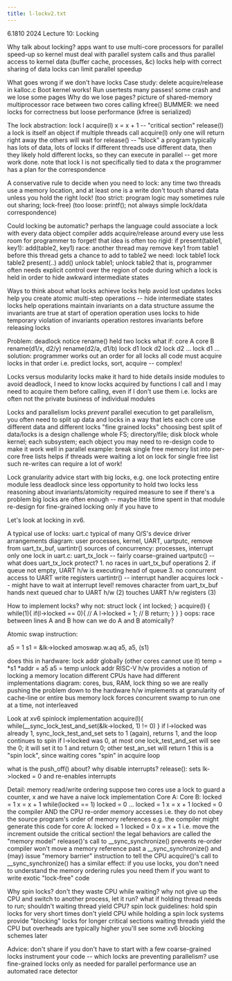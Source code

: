 ```yaml
---
title: l-lockv2.txt
---
```

 
6.1810 2024 Lecture 10: Locking

Why talk about locking?
  apps want to use multi-core processors for parallel speed-up
  so kernel must deal with parallel system calls
  and thus parallel access to kernel data (buffer cache, processes, &c)
  locks help with correct sharing of data
  locks can limit parallel speedup

What goes wrong if we don't have locks
  Case study: delete acquire/release in kalloc.c
  Boot
    kernel works!
  Run usertests
    many passes!
    some crash and we lose some pages
  Why do we lose pages?
    picture of shared-memory multiprocessor
    race between two cores calling kfree()
  BUMMER:
    we need locks for correctness
    but loose performance (kfree is serialized)
    
The lock abstraction:
  lock l
  acquire(l)
    x = x + 1 -- "critical section"
  release(l)
  a lock is itself an object
  if multiple threads call acquire(l)
    only one will return right away
    the others will wait for release() -- "block"
  a program typically has lots of data, lots of locks
    if different threads use different data,
    then they likely hold different locks,
    so they can execute in parallel -- get more work done.
  note that lock l is not specifically tied to data x
    the programmer has a plan for the correspondence

A conservative rule to decide when you need to lock:
  any time two threads use a memory location, and at least one is a write
  don't touch shared data unless you hold the right lock!
  (too strict: program logic may sometimes rule out sharing; lock-free)
  (too loose: printf(); not always simple lock/data correspondence)

Could locking be automatic?
  perhaps the language could associate a lock with every data object
    compiler adds acquire/release around every use
    less room for programmer to forget!
  that idea is often too rigid:
    if present(table1, key1):
      add(table2, key1)
    race:
      another thread may remove key1 from table1
      before this thread gets a chance to add to table2
    we need:
      lock table1
      lock table2
        present(..)
	add()
      unlock table1; unlock table2
  that is, programmer often needs explicit control over
    the region of code during which a lock is held
    in order to hide awkward intermediate states

Ways to think about what locks achieve
  locks help avoid lost updates
  locks help you create atomic multi-step operations -- hide intermediate states
  locks help operations maintain invariants on a data structure
    assume the invariants are true at start of operation
    operation uses locks to hide temporary violation of invariants
    operation restores invariants before releasing locks

Problem: deadlock
  notice rename() held two locks
  what if:
    core A              core B
    rename(d1/x, d2/y)  rename(d2/a, d1/b)
      lock d1             lock d2
      lock d2 ...         lock d1 ...
  solution:
    programmer works out an order for all locks
    all code must acquire locks in that order
    i.e. predict locks, sort, acquire -- complex!

Locks versus modularity
  locks make it hard to hide details inside modules
  to avoid deadlock, I need to know locks acquired by functions I call
  and I may need to acquire them before calling, even if I don't use them
  i.e. locks are often not the private business of individual modules

Locks and parallelism
  locks *prevent* parallel execution
  to get parallelism, you often need to split up data and locks
    in a way that lets each core use different data and different locks
    "fine grained locks"
  choosing best split of data/locks is a design challenge
    whole FS; directory/file; disk block
    whole kernel; each subsystem; each object
  you may need to re-design code to make it work well in parallel
    example: break single free memory list into per-core free lists
      helps if threads were waiting a lot on lock for single free list
    such re-writes can require a lot of work!

Lock granularity advice
  start with big locks, e.g. one lock protecting entire module
    less deadlock since less opportunity to hold two locks
    less reasoning about invariants/atomicity required
  measure to see if there's a problem
    big locks are often enough -- maybe little time spent in that module
  re-design for fine-grained locking only if you have to

Let's look at locking in xv6.

A typical use of locks: uart.c
  typical of many O/S's device driver arrangements
  diagram:
    user processes, kernel, UART, uartputc, remove from uart_tx_buf,
    uartintr()
  sources of concurrency: processes, interrupt
  only one lock in uart.c: uart_tx_lock -- fairly coarse-grained
  uartputc() -- what does uart_tx_lock protect?
    1. no races in uart_tx_buf operations
    2. if queue not empty, UART h/w is executing head of queue
    3. no concurrent access to UART write registers
  uartintr() -- interrupt handler
    acquires lock -- might have to wait at interrupt level!
    removes character from uart_tx_buf
    hands next queued char to UART h/w (2)
    touches UART h/w registers (3)

How to implement locks?
  why not:
    struct lock { int locked; }
    acquire(l) {
      while(1){
        if(l->locked == 0){ // A
          l->locked = 1;    // B
          return;
        }
      }
    }
  oops: race between lines A and B
  how can we do A and B atomically?

Atomic swap instruction:

  a5 = 1
  s1 = &lk->locked
  amoswap.w.aq a5, a5, (s1)

  does this in hardware:
    lock addr globally (other cores cannot use it)
    temp = *s1
    *addr = a5
    a5 = temp
    unlock addr
  RISC-V h/w provides a notion of locking a memory location
    different CPUs have had different implementations
    diagram: cores, bus, RAM, lock thing
    so we are really pushing the problem down to the hardware
    h/w implements at granularity of cache-line or entire bus
  memory lock forces concurrent swamp to run one at a time, not interleaved

Look at xv6 spinlock implementation
  acquire(l){
    while(__sync_lock_test_and_set(&lk->locked, 1) != 0)
  }
  if l->locked was already 1, sync_lock_test_and_set sets to 1 (again), returns 1,
    and the loop continues to spin
  if l->locked was 0, at most one lock_test_and_set will see the 0; it will set
    it to 1 and return 0; other test_an_set will return 1
  this is a "spin lock", since waiting cores "spin" in acquire loop

  what is the push_off() about?
      why disable interrupts?
  release():
    sets lk->locked = 0
    and re-enables interrupts

Detail: memory read/write ordering
  suppose two cores use a lock to guard a counter, x
  and we have a naive lock implementation
  Core A:          Core B:
    locked = 1
    x = x + 1      while(locked == 1)
    locked = 0       ...
                   locked = 1
                   x = x + 1
                   locked = 0
  the compiler AND the CPU re-order memory accesses
    i.e. they do not obey the source program's order of memory references
    e.g. the compiler might generate this code for core A:
      locked = 1
      locked = 0
      x = x + 1
      i.e. move the increment outside the critical section!
    the legal behaviors are called the "memory model"
  release()'s call to __sync_synchronize() prevents re-order
    compiler won't move a memory reference past a __sync_synchronize()
    and (may) issue "memory barrier" instruction to tell the CPU
  acquire()'s call to __sync_synchronize() has a similar effect:
  if you use locks, you don't need to understand the memory ordering rules
    you need them if you want to write exotic "lock-free" code

Why spin locks?
  don't they waste CPU while waiting?
  why not give up the CPU and switch to another process, let it run?
  what if holding thread needs to run; shouldn't waiting thread yield CPU?
  spin lock guidelines:
    hold spin locks for very short times
    don't yield CPU while holding a spin lock
  systems provide "blocking" locks for longer critical sections
    waiting threads yield the CPU
    but overheads are typically higher
    you'll see some xv6 blocking schemes later

Advice:
  don't share if you don't have to
  start with a few coarse-grained locks
  instrument your code -- which locks are preventing parallelism?
  use fine-grained locks only as needed for parallel performance
  use an automated race detector

